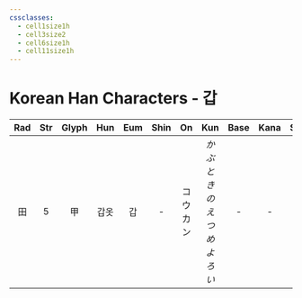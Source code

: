 ```yaml
---
cssclasses:
  - cell1size1h
  - cell3size2
  - cell6size1h
  - cell11size1h
---
```


# Korean Han Characters - 갑

| Rad | Str | Glyph | Hun | Eum | Shin |    On    |            Kun            | Base | Kana | Simp | Man |  Can  |
| :-: | :-: | :---: | :-: | :-: | :--: | :------: | :-----------------------: | :--: | :--: | :--: | :-: | :---: |
|  田  |  5  |   甲   | 갑옷  |  갑  |  -   | コウ<br>カン | *かぶと<br>きのえ<br>つめ<br>よろい* |  -   |  -   |  -   | jiǎ | gaap3 |
 